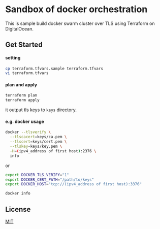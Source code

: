 Sandbox of docker orchestration
==============================
This is sample build docker swarm cluster over TLS using Terraform on DigitalOcean.


Get Started
------------------------------

#### setting
```sh
cp terraform.tfvars.sample terraform.tfvars
vi terraform.tfvars
```

#### plan and apply
```sh
terraform plan
terraform apply
```
it output tls keys to `keys` directory.

#### e.g. docker usage
```sh
docker --tlsverify \
  --tlscacert=keys/ca.pem \
  --tlscert=keys/cert.pem \
  --tlskey=keys/key.pem \
  -H=(ipv4_address of first host):2376 \
  info
```
or
```sh
export DOCKER_TLS_VERIFY="1"
export DOCKER_CERT_PATH="/path/to/keys"
export DOCKER_HOST="tcp://(ipv4_address of first host):3376"

docker info
```


License
------------------------------
[MIT](./LICENSE)
